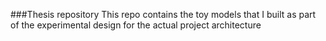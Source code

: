 ###Thesis repository
This repo contains the toy models that I built as part of the experimental design for the actual project architecture
